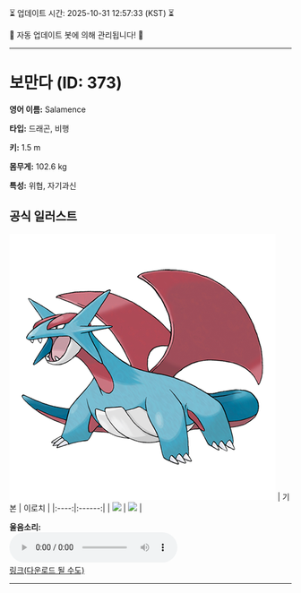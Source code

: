
⏳ 업데이트 시간: 2025-10-31 12:57:33 (KST) ⏳

🤖 자동 업데이트 봇에 의해 관리됩니다! 🤖

---

# 보만다 (ID: 373)
**영어 이름:** Salamence

**타입:** 드래곤, 비행

**키:** 1.5 m

**몸무게:** 102.6 kg

**특성:** 위협, 자기과신

## 공식 일러스트
![](https://raw.githubusercontent.com/PokeAPI/sprites/master/sprites/pokemon/other/official-artwork/373.png)
| 기본 | 이로치 |
|:----:|:------:|
| <img src="http://play.pokemonshowdown.com/sprites/ani/salamence.gif" width="200"> | <img src="http://play.pokemonshowdown.com/sprites/ani-shiny/salamence.gif" width="200"> |

**울음소리:**<br><audio controls src="https://raw.githubusercontent.com/PokeAPI/cries/main/cries/pokemon/latest/373.ogg"></audio><br> [링크(다운로드 될 수도)](https://raw.githubusercontent.com/PokeAPI/cries/main/cries/pokemon/latest/373.ogg)


---
